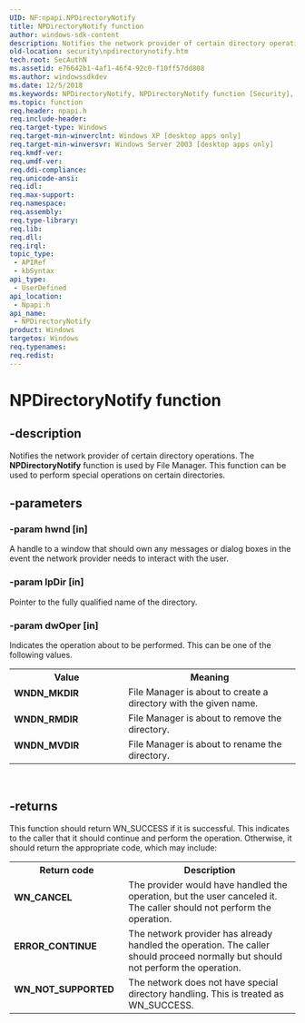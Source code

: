 ```yaml
---
UID: NF:npapi.NPDirectoryNotify
title: NPDirectoryNotify function
author: windows-sdk-content
description: Notifies the network provider of certain directory operations.
old-location: security\npdirectorynotify.htm
tech.root: SecAuthN
ms.assetid: e76642b1-4af1-46f4-92c0-f10ff57dd808
ms.author: windowssdkdev
ms.date: 12/5/2018
ms.keywords: NPDirectoryNotify, NPDirectoryNotify function [Security], WNDN_MKDIR, WNDN_MVDIR, WNDN_RMDIR, _mnp_npdirectorynotify, npapi/NPDirectoryNotify, security.npdirectorynotify
ms.topic: function
req.header: npapi.h
req.include-header: 
req.target-type: Windows
req.target-min-winverclnt: Windows XP [desktop apps only]
req.target-min-winversvr: Windows Server 2003 [desktop apps only]
req.kmdf-ver: 
req.umdf-ver: 
req.ddi-compliance: 
req.unicode-ansi: 
req.idl: 
req.max-support: 
req.namespace: 
req.assembly: 
req.type-library: 
req.lib: 
req.dll: 
req.irql: 
topic_type:
 - APIRef
 - kbSyntax
api_type:
 - UserDefined
api_location:
 - Npapi.h
api_name:
 - NPDirectoryNotify
product: Windows
targetos: Windows
req.typenames: 
req.redist: 
---
```


# NPDirectoryNotify function


## -description


 Notifies the network provider of certain directory operations. The <b>NPDirectoryNotify</b> function is used by File Manager. This function can be used to perform special operations on certain directories.


## -parameters




### -param hwnd [in]

A handle to a window that should own any messages or dialog boxes in the event the network provider needs to interact with the user.


### -param lpDir [in]

Pointer to the fully qualified name of the directory.


### -param dwOper [in]

Indicates the operation about to be performed. This can be one of the following values. 





<table>
<tr>
<th>Value</th>
<th>Meaning</th>
</tr>
<tr>
<td width="40%"><a id="WNDN_MKDIR"></a><a id="wndn_mkdir"></a><dl>
<dt><b>WNDN_MKDIR</b></dt>
</dl>
</td>
<td width="60%">
File Manager is about to create a directory with the given name.

</td>
</tr>
<tr>
<td width="40%"><a id="WNDN_RMDIR"></a><a id="wndn_rmdir"></a><dl>
<dt><b>WNDN_RMDIR</b></dt>
</dl>
</td>
<td width="60%">
File Manager is about to remove the directory.

</td>
</tr>
<tr>
<td width="40%"><a id="WNDN_MVDIR"></a><a id="wndn_mvdir"></a><dl>
<dt><b>WNDN_MVDIR</b></dt>
</dl>
</td>
<td width="60%">
File Manager is about to rename the directory.

</td>
</tr>
</table>
 


## -returns



This function should return WN_SUCCESS if it is successful. This indicates to the caller that it should continue and perform the operation. Otherwise, it should return the appropriate code, which may include:

<table>
<tr>
<th>Return code</th>
<th>Description</th>
</tr>
<tr>
<td width="40%">
<dl>
<dt><b>WN_CANCEL</b></dt>
</dl>
</td>
<td width="60%">
The provider would have handled the operation, but the user canceled it. The caller should not perform the operation.

</td>
</tr>
<tr>
<td width="40%">
<dl>
<dt><b>ERROR_CONTINUE</b></dt>
</dl>
</td>
<td width="60%">
The network provider has already handled the operation. The caller should proceed normally but should not perform the operation.

</td>
</tr>
<tr>
<td width="40%">
<dl>
<dt><b>WN_NOT_SUPPORTED</b></dt>
</dl>
</td>
<td width="60%">
The network does not have special directory handling. This is treated as WN_SUCCESS.

</td>
</tr>
</table>
 



